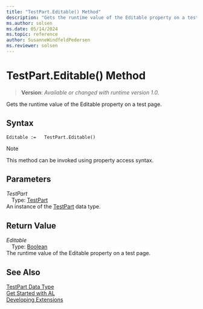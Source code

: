 ```yaml
---
title: "TestPart.Editable() Method"
description: "Gets the runtime value of the Editable property on a test page."
ms.author: solsen
ms.date: 05/14/2024
ms.topic: reference
author: SusanneWindfeldPedersen
ms.reviewer: solsen
---
```

[//]: # (START>DO_NOT_EDIT)
[//]: # (IMPORTANT:Do not edit any of the content between here and the END>DO_NOT_EDIT.)
[//]: # (Any modifications should be made in the .xml files in the ModernDev repo.)
# TestPart.Editable() Method
> **Version**: _Available or changed with runtime version 1.0._

Gets the runtime value of the Editable property on a test page.


## Syntax
```AL
Editable :=   TestPart.Editable()
```
> [!NOTE]
> This method can be invoked using property access syntax.
## Parameters
*TestPart*  
&emsp;Type: [TestPart](testpart-data-type.md)  
An instance of the [TestPart](testpart-data-type.md) data type.  

## Return Value
*Editable*  
&emsp;Type: [Boolean](../boolean/boolean-data-type.md)  
The runtime value of the Editable property on a test page.


[//]: # (IMPORTANT: END>DO_NOT_EDIT)
## See Also
[TestPart Data Type](testpart-data-type.md)  
[Get Started with AL](../../devenv-get-started.md)  
[Developing Extensions](../../devenv-dev-overview.md)